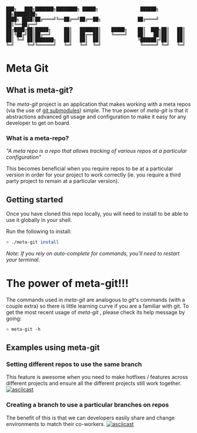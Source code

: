 ```
███╗   ███╗███████╗████████╗ █████╗                ██████╗ ██╗████████╗
████╗ ████║██╔════╝╚══██╔══╝██╔══██╗              ██╔════╝ ██║╚══██╔══╝
██╔████╔██║█████╗     ██║   ███████║    █████╗    ██║  ███╗██║   ██║   
██║╚██╔╝██║██╔══╝     ██║   ██╔══██║    ╚════╝    ██║   ██║██║   ██║   
██║ ╚═╝ ██║███████╗   ██║   ██║  ██║              ╚██████╔╝██║   ██║   
╚═╝     ╚═╝╚══════╝   ╚═╝   ╚═╝  ╚═╝               ╚═════╝ ╚═╝   ╚═╝   
```

# Meta Git
## What is meta-git?
The _meta-git_ project is an application that makes working with a meta repos (via the use of [git submodules](https://git-scm.com/book/en/v2/Git-Tools-Submodules)) simple.
The true power of _meta-git_ is that it abstractions advanced git usage and configuration to make it easy for any developer to get on board.

### What is a meta-repo?

_"A meta repo is a repo that allows tracking of various repos at a particular configuration"_

This becomes beneficial when you require repos to be at a particular version in order for your project to work correctly (ie. you require a third party project to remain at a particular version).

## Getting started
Once you have cloned this repo locally, you will need to install to be able
to use it globally in your shell.

Run the following to install:
```sh
> ./meta-git install
```

_Note: If you rely on auto-complete for commands, you'll need to restart your terminal._

# The power of meta-git!!!

The commands used in _meta-git_ are analogous to _git_'s commands (with a couple extra) so there is little learning curve if you are a familiar with git. To get the most recent usage of _meta-git_ , please check its help message by going:
```sh
> meta-git -h
```
## Examples using meta-git
### Setting different repos to use the same branch
This feature is awesome when you need to make hotfixes / features across different projects and ensure all the different projects still work together.
[![asciicast](https://asciinema.org/a/bVGjRiy046kl9jUj0mf54LdLL.png)](https://asciinema.org/a/bVGjRiy046kl9jUj0mf54LdLL)

### Creating a branch to use a particular branches on repos
The benefit of this is that we can developers easily share and change environments to match their co-workers.
[![asciicast](https://asciinema.org/a/fCUSU04pDUBWeAc7iOlOxcjZC.png)](https://asciinema.org/a/fCUSU04pDUBWeAc7iOlOxcjZC)
